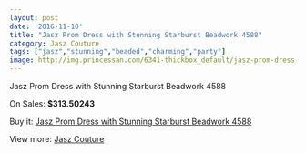 ```yaml
---
layout: post
date: '2016-11-10'
title: "Jasz Prom Dress with Stunning Starburst Beadwork 4588"
category: Jasz Couture
tags: ["jasz","stunning","beaded","charming","party"]
image: http://img.princessan.com/6341-thickbox_default/jasz-prom-dress-with-stunning-starburst-beadwork-4588.jpg
---
```

Jasz Prom Dress with Stunning Starburst Beadwork 4588

On Sales: **$313.50243**
<a href="https://www.princessan.com/en/jasz-couture/2918-jasz-prom-dress-with-stunning-starburst-beadwork-4588.html"><amp-img layout="responsive" width="600" height="600" src="//img.princessan.com/6341-thickbox_default/jasz-prom-dress-with-stunning-starburst-beadwork-4588.jpg" alt="Jasz Prom Dress with Stunning Starburst Beadwork 4588 0" /></a>
<a href="https://www.princessan.com/en/jasz-couture/2918-jasz-prom-dress-with-stunning-starburst-beadwork-4588.html"><amp-img layout="responsive" width="600" height="600" src="//img.princessan.com/6342-thickbox_default/jasz-prom-dress-with-stunning-starburst-beadwork-4588.jpg" alt="Jasz Prom Dress with Stunning Starburst Beadwork 4588 1" /></a>

Buy it: [Jasz Prom Dress with Stunning Starburst Beadwork 4588](https://www.princessan.com/en/jasz-couture/2918-jasz-prom-dress-with-stunning-starburst-beadwork-4588.html "Jasz Prom Dress with Stunning Starburst Beadwork 4588")

View more: [Jasz Couture](https://www.princessan.com/en/24-jasz-couture "Jasz Couture")